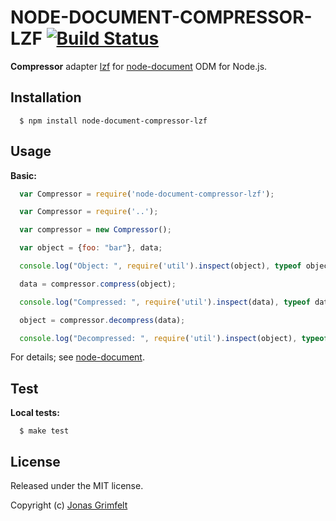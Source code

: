 # NODE-DOCUMENT-COMPRESSOR-LZF [![Build Status](https://secure.travis-ci.org/grimen/node-document-compressor-lzf.png)](http://travis-ci.org/grimen/node-document-compressor-lzf)

**Compressor** adapter [lzf](https://github.com/Topface/node-lzf) for [node-document](https://github.com/grimen/node-document) ODM for Node.js.


## Installation

```shell
  $ npm install node-document-compressor-lzf
```


## Usage

**Basic:**

```javascript
  var Compressor = require('node-document-compressor-lzf');

  var Compressor = require('..');

  var compressor = new Compressor();

  var object = {foo: "bar"}, data;

  console.log("Object: ", require('util').inspect(object), typeof object);

  data = compressor.compress(object);

  console.log("Compressed: ", require('util').inspect(data), typeof data);

  object = compressor.decompress(data);

  console.log("Decompressed: ", require('util').inspect(object), typeof object);
```

For details; see [node-document](https://github.com/grimen/node-document).


## Test

**Local tests:**

```shell
  $ make test
```


## License

Released under the MIT license.

Copyright (c) [Jonas Grimfelt](http://github.com/grimen)
